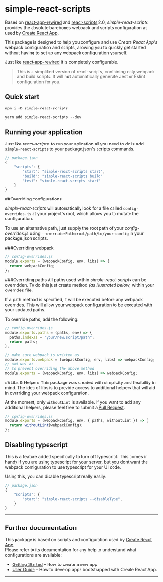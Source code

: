# simple-react-scripts

Based on [react-app-rewired](https://github.com/timarney/react-app-rewired) and [react-scripts](https://github.com/facebook/create-react-app/tree/master/packages/react-scripts) 2.0, _simple-react-scripts_ provides the absolute barebones webpack and scripts configuration as used by [Create React App](https://github.com/facebook/create-react-app/).

This package is designed to help you configure and use _Create React App's_ webpack configuration and scripts, allowing you to quickly get started without having to set up any webpack configuration yourself.

Just like [react-app-rewired](https://github.com/timarney/react-app-rewired) it is completely configurable.

> This is a simplified version of react-scripts, containing only webpack and build scripts. It will **not** automatically generate Jest or Eslint configuration for you.

## Quick start

```js
npm i -D simple-react-scripts

yarn add simple-react-scripts --dev
```

## Running your application

Just like _react-scripts_, to run your aplication all you need to do is add `simple-react-scripts` to your package.json's scripts commands.

```js
// package.json
{
    "scripts": {
        "start": "simple-react-scripts start",
        "build": "simple-react-scripts build"
        "test": "simple-react-scripts start"
    }
}
```

##Overriding configurations

_simple-react-scripts_ will automatically look for a file called `config-overrides.js` at your project's root, which allows you to mutate the configuration.

To use an alternative path, just supply the root path of your _config-overrides.js_ using `--overridesPath=root/path/to/your-config` in your package.json scripts.

###Overriding webpack

```js
// config-overrides.js
module.exports = (webpackConfig, env, libs) => {
  return webpackConfig;
};
```

###Overriding paths
All paths used within _simple-react-scripts_ can be overridden. To do this just create method _(as illustrated below)_ within your overrides file.

If a path method is specified, it will be executed before any webpack overrides. This will allow your webpack configuration to be executed with your updated paths.

To override paths, add the following:

```js
// config-overrides.js
module.exports.paths = (paths, env) => {
  paths.indexJs = "your/new/script/path";
  return paths;
};

// make sure webpack is written as
module.exports.webpack = (webpackConfig, env, libs) => webpackConfig;
// and NOT as
// to prevent overriding the above method
module.exports = (webpackConfig, env, libs) => webpackConfig;
```

##Libs & Helpers
This package was created with simplicity and flexibility in mind. The idea of libs is to provide access to additional helpers that will aid in overriding your webpack configuration.

At the moment, only `withoutLint` is available. If you want to add any additional helpers, please feel free to submit a [Pull Request](https://github.com/theboyWhoCriedWoolf/simple-react-scripts/pulls).

```js
// config-overrides.js
module.exports = (webpackConfig, env, { paths, withoutLint }) => {
  return withoutLint(webpackConfig);
};
```

## Disabling typescript

This is a feature added specifically to turn off typescript. This comes in handy if you are using typescript for your server, but you dont want the webpack configuration to use typescript for your UI code.

Using this, you can disable typescript really easily:

```js
// package.json
{
    "scripts": {
        "start": "simple-react-scripts --disableType",
    }
}
```

---

## Further documentation

This package is based on scripts and configuration used by [Create React App](https://github.com/facebook/create-react-app).<br>
Please refer to its documentation for any help to understand what configurations are available:

- [Getting Started](https://github.com/facebook/create-react-app/blob/master/README.md#getting-started) – How to create a new app.
- [User Guide](https://github.com/facebook/create-react-app/blob/master/packages/react-scripts/template/README.md) – How to develop apps bootstrapped with Create React App.

---
